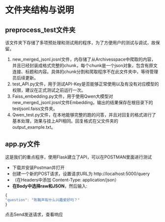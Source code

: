 # 文件夹结构与说明
## preprocess_test文件夹
该文件夹下存储了多项预处理和测试用的程序，为了方便用户的测试与调试，故保留。
1. new_merged_jsonl.josnl文件，内存储了从Archivesspace中爬取的内容，并且已经封装成格式完整的chunk，每个chunk是一个json对象，包含有原文连接、标题和内容。具体的chunk分割和爬取程序不在此文件夹中，等待管理员后续更新。
2. test_API.py文件，用于测试API-Key是否能够正常使用以及有没有对应模型的权限，建议在正式测试之前运行一次。
3. Faiss_embedding.py文件，用于使用Qwen大模型对new_merged_jsonl.josnl文件Embedding，输出的结果保存在根目录下的testjsonl.faiss文件夹。
4. Qwen_test.py文件，在本地能够完整的跑的问答，并且对回复的格式进行了基本处理，效果与挂上API相同。回复格式在父文件夹的output_example.txt。
## app.py文件
这是我们的重点程序，使用Flask建立了API，可以在POSTMAN里面进行测试
- 下载并安装Postman并打开
- 创建一个新的POST请求，设置请求URL为 http://localhost:5000/query
- （在Headers中添加 Content-Type: application/json）
- **在Body中选择raw和JSON**，然后输入:

```jsx
{
"question": "陈騊声有什么兴趣爱好吗？"
}
```

点击Send发送请求，查看响应
